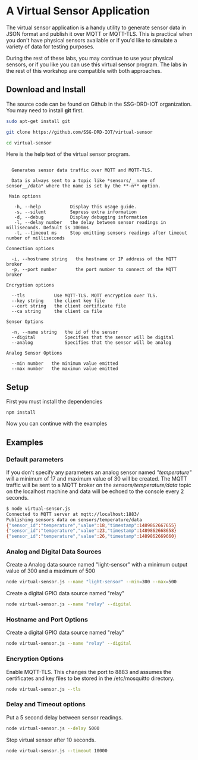 
# A Virtual Sensor Application

The virtual sensor application is a handy utility to generate sensor data in JSON format and publish it over MQTT or MQTT-TLS. This is practical when you don't have physical sensors available or if you'd like to simulate a variety of data for testing purposes.

During the rest of these labs, you may continue to use your physical sensors, or if you like you can use this virtual sensor program. The labs in the rest of this workshop are compatible with both approaches. 

## Download and Install 

The source code can be found on Github in the SSG-DRD-IOT organization.  You may need to install **git** first.
```bash
sudo apt-get install git
```

```bash
git clone https://github.com/SSG-DRD-IOT/virtual-sensor
```

```bash
cd virtual-sensor
```

Here is the help text of the virtual sensor program.
```

  Generates sensor data traffic over MQTT and MQTT-TLS.

  Data is always sent to a topic like *sensors/__name of sensor__/data* where the name is set by the **-n** option.

 Main options

   -h, --help           Display this usage guide.                                            
   -s, --silent         Supress extra information                                            
   -d, --debug          Display debugging information                                        
   -l, --delay number   the delay between sensor readings in milliseconds. Default is 1000ms
   -t, --timeout ms     Stop emitting sensors readings after timeout number of milliseconds  

Connection options

  -i, --hostname string   the hostname or IP address of the MQTT broker
  -p, --port number       the port number to connect of the MQTT broker

Encryption options

  --tls           Use MQTT-TLS. MQTT encryption over TLS.
  --key string    the client key file                     
  --cert string   the client certificate file             
  --ca string     the client ca file                      

Sensor Options

  -n, --name string   the id of the sensor                      
  --digital           Specifies that the sensor will be digital
  --analog            Specifies that the sensor will be analog  

Analog Sensor Options

  --min number   the minimum value emitted
  --max number   the maximun value emitted
```

## Setup
First you must install the dependencies
```shell
npm install
```
Now you can continue with the examples

## Examples

### Default parameters

If you don't specify any parameters an analog sensor named *"temperature"* will a minimum of 17 and maximum value of 30 will be created. The MQTT traffic will be sent to a MQTT broker on the *sensors/temperature/data* topic on the localhost machine and data will be echoed to the console every 2 seconds.
```bash
$ node virtual-sensor.js
Connected to MQTT server at mqtt://localhost:1883/
Publishing sensors data on sensors/temperature/data
{"sensor_id":"temperature","value":18,"timestamp":1489862667655}
{"sensor_id":"temperature","value":23,"timestamp":1489862668658}
{"sensor_id":"temperature","value":26,"timestamp":1489862669660}
```

### Analog and Digital Data Sources
Create a Analog data source named "light-sensor" with a minimum output value of 300 and a maximum of 500
```bash
node virtual-sensor.js --name "light-sensor" --min=300 --max=500
```

Create a digital GPIO data source named "relay"
```bash
node virtual-sensor.js --name "relay" --digital
```

### Hostname and Port Options
Create a digital GPIO data source named "relay"
```bash
node virtual-sensor.js --name "relay" --digital
```

### Encryption Options
Enable MQTT-TLS. This changes the port to 8883 and assumes the certificates and key files to be stored in the /etc/mosquitto directory.

```bash
node virtual-sensor.js --tls
```

### Delay and Timeout options
Put a 5 second delay between sensor readings.
```bash
node virtual-sensor.js --delay 5000
```

Stop virtual sensor after 10 seconds.
```bash
node virtual-sensor.js --timeout 10000
```
